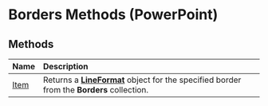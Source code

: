 
# Borders Methods (PowerPoint)

## Methods



|**Name**|**Description**|
|:-----|:-----|
|[Item](fad023e2-55c1-4115-fc61-cd4519486fad.md)|Returns a  **[LineFormat](11c955d5-bbda-d99f-cec9-fc6187450a12.md)** object for the specified border from the **Borders** collection.|
